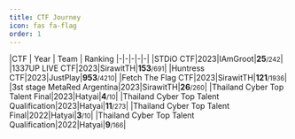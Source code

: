 ```yaml
---
title: CTF Journey
icon: fas fa-flag
order: 1
---
```


|CTF | Year | Team | Ranking
|-|-|-|-|-|
|STDiO CTF|2023|IAmGroot|**25**<small>/242</small>|
|1337UP LIVE CTF|2023|SirawitTH|**153**<small>/691</small>|
|Huntress CTF|2023|JustPlay|**953**<small>/4210</small>|
|Fetch The Flag CTF|2023|SirawitTH|**121**<small>/1936</small>|
|3st stage MetaRed Argentina|2023|SirawitTH|**26**<small>/260</small>|
|Thailand Cyber Top Talent Final|2023|Hatyai|**4**<small>/10</small>|
|Thailand Cyber Top Talent Qualification|2023|Hatyai|**11**<small>/273</small>|
|Thailand Cyber Top Talent Final|2022|Hatyai|**3**<small>/10</small>|
|Thailand Cyber Top Talent Qualification|2022|Hatyai|**9**<small>/166</small>|
